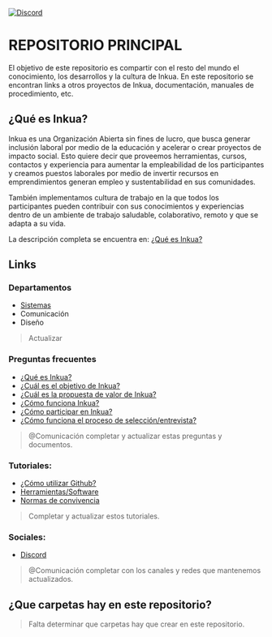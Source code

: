 [![Discord](https://img.shields.io/discord/771356768550912061?style=for-the-badge&logo=discord&logoColor=white&color=5865F2)](https://discord.gg/Ce7P2DG)

# REPOSITORIO PRINCIPAL

El objetivo de este repositorio es compartir con el resto del mundo el conocimiento, los desarrollos y la cultura de Inkua. En este repositorio se encontran links a otros proyectos de Inkua, documentación, manuales de procedimiento, etc.

## ¿Qué es Inkua?
Inkua es una Organización Abierta sin fines de lucro, que busca generar inclusión laboral por medio de la educación y acelerar o crear proyectos de impacto social. Esto quiere decir que proveemos herramientas, cursos, contactos y experiencia para aumentar la empleabilidad de los participantes y creamos puestos laborales por medio de invertir recursos en emprendimientos generan empleo y sustentabilidad en sus comunidades.

También implementamos cultura de trabajo en la que todos los participantes pueden contribuir con sus conocimientos y experiencias dentro de un ambiente de trabajo saludable, colaborativo, remoto y que se adapta a su vida. 

La descripción completa se encuentra en: [¿Qué es Inkua?](que-es-inkua.md) 

## Links

### Departamentos
- [Sistemas](https://github.com/inkua/Sistemas)
- Comunicación
- Diseño
> Actualizar

### Preguntas frecuentes
- [¿Qué es Inkua?](que-es-inkua.md)
- [¿Cuál es el objetivo de Inkua?](objetivo-de-inkua.md)
- [¿Cuál es la propuesta de valor de Inkua?](propuesta-de-valor-de-inkua.md)
- [¿Cómo funciona Inkua?](como-funciona-inkua.md)
- [¿Cómo participar en Inkua?](como-participar.md)
- [¿Cómo funciona el proceso de selección/entrevista?](como-funciona-seleccion.md)
> @Comunicación completar y actualizar estas preguntas y documentos.

### Tutoriales:
- [¿Cómo utilizar Github?](github.md)
- [Herramientas/Software](herramientas.md)
- [Normas de convivencia](normas-de-convivencia.md)
> Completar y actualizar estos tutoriales.

### Sociales:
- [Discord](https://discord.gg/Ce7P2DG)
> @Comunicación completar con los canales y redes que mantenemos actualizados. 

## ¿Que carpetas hay en este repositorio?
> Falta determinar que carpetas hay que crear en este repositorio.
> 

